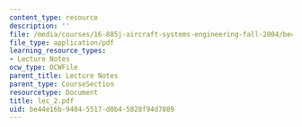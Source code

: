 ```yaml
---
content_type: resource
description: ''
file: /media/courses/16-885j-aircraft-systems-engineering-fall-2004/be44e16b94845517d0b45828f94d7889_lec_2.pdf
file_type: application/pdf
learning_resource_types:
- Lecture Notes
ocw_type: OCWFile
parent_title: Lecture Notes
parent_type: CourseSection
resourcetype: Document
title: lec_2.pdf
uid: be44e16b-9484-5517-d0b4-5828f94d7889
---
```

